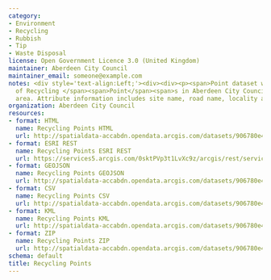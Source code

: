 ```yaml
---
category:
- Environment
- Recycling
- Rubbish
- Tip
- Waste Disposal
license: Open Government Licence 3.0 (United Kingdom)
maintainer: Aberdeen City Council
maintainer_email: someone@example.com
notes: <div style='text-align:Left;'><div><div><p><span>Point dataset with the locations
  of Recycling </span><span>Point</span><span>s in Aberdeen City Council local authority
  area. Attribute information includes site name, road name, locality and postcode.</span></p></div></div></div>
organization: Aberdeen City Council
resources:
- format: HTML
  name: Recycling Points HTML
  url: http://spatialdata-accabdn.opendata.arcgis.com/datasets/906780e466904ae397d7162e6c0663b6_0
- format: ESRI REST
  name: Recycling Points ESRI REST
  url: https://services5.arcgis.com/0sktPVp3t1LvXc9z/arcgis/rest/services/Recycling_Points/FeatureServer/0
- format: GEOJSON
  name: Recycling Points GEOJSON
  url: http://spatialdata-accabdn.opendata.arcgis.com/datasets/906780e466904ae397d7162e6c0663b6_0.geojson?outSR={"latestWkid":27700,"wkid":27700}
- format: CSV
  name: Recycling Points CSV
  url: http://spatialdata-accabdn.opendata.arcgis.com/datasets/906780e466904ae397d7162e6c0663b6_0.csv?outSR={"latestWkid":27700,"wkid":27700}
- format: KML
  name: Recycling Points KML
  url: http://spatialdata-accabdn.opendata.arcgis.com/datasets/906780e466904ae397d7162e6c0663b6_0.kml?outSR={"latestWkid":27700,"wkid":27700}
- format: ZIP
  name: Recycling Points ZIP
  url: http://spatialdata-accabdn.opendata.arcgis.com/datasets/906780e466904ae397d7162e6c0663b6_0.zip?outSR={"latestWkid":27700,"wkid":27700}
schema: default
title: Recycling Points
---
```

